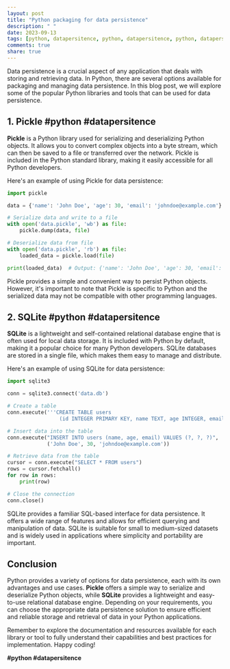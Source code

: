```yaml
---
layout: post
title: "Python packaging for data persistence"
description: " "
date: 2023-09-13
tags: [python, datapersitence, python, datapersitence, python, datapersitence]
comments: true
share: true
---
```


Data persistence is a crucial aspect of any application that deals with storing and retrieving data. In Python, there are several options available for packaging and managing data persistence. In this blog post, we will explore some of the popular Python libraries and tools that can be used for data persistence.

## 1. **Pickle** #python #datapersitence

**Pickle** is a Python library used for serializing and deserializing Python objects. It allows you to convert complex objects into a byte stream, which can then be saved to a file or transferred over the network. Pickle is included in the Python standard library, making it easily accessible for all Python developers.

Here's an example of using Pickle for data persistence:

```python
import pickle

data = {'name': 'John Doe', 'age': 30, 'email': 'johndoe@example.com'}

# Serialize data and write to a file
with open('data.pickle', 'wb') as file:
    pickle.dump(data, file)

# Deserialize data from file
with open('data.pickle', 'rb') as file:
    loaded_data = pickle.load(file)

print(loaded_data)  # Output: {'name': 'John Doe', 'age': 30, 'email': 'johndoe@example.com'}
```

Pickle provides a simple and convenient way to persist Python objects. However, it's important to note that Pickle is specific to Python and the serialized data may not be compatible with other programming languages.

## 2. **SQLite** #python #datapersitence

**SQLite** is a lightweight and self-contained relational database engine that is often used for local data storage. It is included with Python by default, making it a popular choice for many Python developers. SQLite databases are stored in a single file, which makes them easy to manage and distribute.

Here's an example of using SQLite for data persistence:

```python
import sqlite3

conn = sqlite3.connect('data.db')

# Create a table
conn.execute('''CREATE TABLE users
                 (id INTEGER PRIMARY KEY, name TEXT, age INTEGER, email TEXT)''')

# Insert data into the table
conn.execute("INSERT INTO users (name, age, email) VALUES (?, ?, ?)",
             ('John Doe', 30, 'johndoe@example.com'))

# Retrieve data from the table
cursor = conn.execute("SELECT * FROM users")
rows = cursor.fetchall()
for row in rows:
    print(row)

# Close the connection
conn.close()
```

SQLite provides a familiar SQL-based interface for data persistence. It offers a wide range of features and allows for efficient querying and manipulation of data. SQLite is suitable for small to medium-sized datasets and is widely used in applications where simplicity and portability are important.

## Conclusion

Python provides a variety of options for data persistence, each with its own advantages and use cases. **Pickle** offers a simple way to serialize and deserialize Python objects, while **SQLite** provides a lightweight and easy-to-use relational database engine. Depending on your requirements, you can choose the appropriate data persistence solution to ensure efficient and reliable storage and retrieval of data in your Python applications.

Remember to explore the documentation and resources available for each library or tool to fully understand their capabilities and best practices for implementation. Happy coding!

**#python #datapersitence**